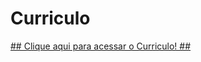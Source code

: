 # Curriculo


<a href="https://climacobnu.github.io/Curriculo/"  rel="noopener noreferrer" target="_blank"> ## Clique aqui para acessar o Curriculo! ##</a>
